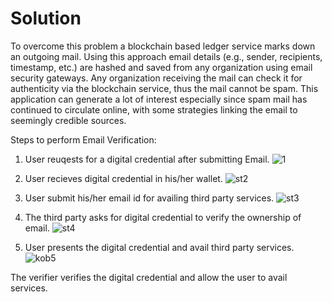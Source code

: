# Solution
   To overcome this problem a blockchain based ledger service marks down an outgoing mail. Using this approach email details (e.g., sender, recipients, timestamp, etc.) are hashed and saved from any organization using email security gateways. Any organization receiving the mail can check it for authenticity via the blockchain service, thus the mail cannot be spam. This application can generate a lot of interest especially since spam mail has continued to circulate online, with some strategies linking the email to seemingly credible sources.
   
   Steps to perform Email Verification:
   
   1. User reuqests for a digital credential after submitting Email. 
   ![1](https://user-images.githubusercontent.com/61916798/112602865-3ac26d80-8e3a-11eb-9255-8c8327b0aafc.jpg)

   2. User recieves digital credential in his/her wallet.
   ![st2](https://user-images.githubusercontent.com/61916798/112595891-0e562380-8e31-11eb-995e-552ba7597946.PNG)
   
   3. User submit his/her email id for availing third party services.
   ![st3](https://user-images.githubusercontent.com/61916798/112594903-9dfad280-8e2f-11eb-92da-9ad0c2398900.PNG)
   
   4. The third party asks for digital credential to verify the ownership of email.
   ![st4](https://user-images.githubusercontent.com/61916798/112596403-c5eb3580-8e31-11eb-98f2-48911e088721.PNG)
   
   5. User presents the digital credential and avail third party services.
   ![kob5](https://user-images.githubusercontent.com/61916798/112599250-b372fb00-8e35-11eb-9bb4-517a8c5e4739.png)
   
   The verifier verifies the digital credential and allow the user to avail services.
 